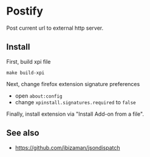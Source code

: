 # Postify

Post current url to external http server.

## Install

First, build xpi file

```shell
make build-xpi
```

Next, change firefox extension signature preferences

* open `about:config`
* change `xpinstall.signatures.required` to `false`

Finally, install extension via "Install Add-on from a file".

## See also

* https://github.com/ibizaman/jsondispatch
